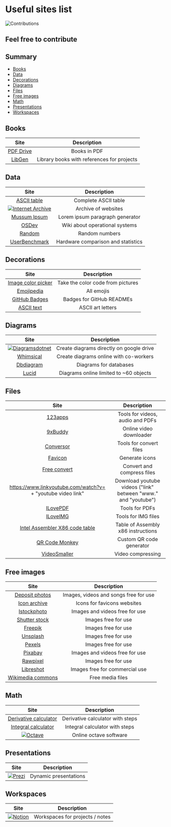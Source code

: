 # Useful sites list
![Contributions](https://img.shields.io/static/v1.svg?label=Contributions&message=Welcome&color=information&style=for-the-badge)
## Feel free to contribute

## Summary
* [Books](#Books)
* [Data](#Data)
* [Decorations](#Decorations)
* [Diagrams](#Diagrams)
* [Files](#Files)
* [Free images](#Free-images)
* [Math](#Math)
* [Presentations](#Presentations)
* [Workspaces](#Workspaces)

## Books
Site | Description
:---: | :---:
[PDF Drive](https://www.pdfdrive.com/) | Books in PDF
[LibGen](https://libgen.is/) | Library books with references for projects

## Data
Site | Description
:---: | :---:
[ASCII table](https://theasciicode.com.ar/) | Complete ASCII table
[![Internet Archive](https://img.shields.io/badge/Internet%20Archive-666666?style=for-the-badge&logo=internetarchive&logoColor=white)](https://archive.org/web/) | Archive of websites
[Mussum Ipsum](https://mussumipsum.com/) | Lorem ipsum paragraph generator
[OSDev](https://wiki.osdev.org/Expanded_Main_Page) | Wiki about operational systems
[Random](https://www.random.org/) | Random numbers
[UserBenchmark](https://www.userbenchmark.com/) | Hardware comparison and statistics

## Decorations
Site | Description
:---: | :---:
[Image color picker](https://imagecolorpicker.com/) | Take the color code from pictures
[Emojipedia](https://emojipedia.org/) | All emojis
[GitHub Badges](https://img.shields.io) | Badges for GitHub READMEs
[ASCII text](https://patorjk.com/software/taag/#p=display&f=Graffiti&t=Type%20Something%20) | ASCII art letters

## Diagrams
Site | Description
:---: | :---:
[![Diagramsdotnet](https://img.shields.io/badge/Diagrams.net-F08705?style=for-the-badge&logo=diagramsdotnet&logoColor=white)](https://app.diagrams.net) | Create diagrams directly on google drive
[Whimsical](https://whimsical.com/getting-started-5AqaR9JCJc8hHL4QfcsVPt) | Create diagrams online with co-workers
[Dbdiagram](https://dbdiagram.io/d) | Diagrams for databases
[Lucid](https://lucid.app/) | Diagrams online limited to ~60 objects

## Files
Site | Description
:---: | :---:
[123apps](https://123apps.com/) | Tools for videos, audio and PDFs
[9xBuddy](https://9xbuddy.com/) | Online video downloader
[Conversor](https://conversor-pdf.com/konvertieren/) | Tools for convert files
[Favicon](https://favicon.io/) | Generate icons
[Free convert](https://www.freeconvert.com/) | Convert and compress files
https://www.linkyoutube.com/watch?v= + "youtube video link" | Download youtube videos ("link" between "www." and "youtube")
[ILovePDF](https://www.ilovepdf.com/) | Tools for PDFs
[ILoveIMG](https://www.iloveimg.com/) | Tools for IMG files
[Intel Assembler X86 code table](http://www.jegerlehner.ch/intel/) | Table of Assembly x86 instructions
[QR Code Monkey](https://www.qrcode-monkey.com/) | Custom QR code generator
[VideoSmaller](https://www.videosmaller.com/) | Video compressing

## Free images
Site | Description
:---: | :---:
[Deposit photos](https://br.depositphotos.com/) | Images, videos and songs free for use
[Icon archive](https://iconarchive.com/) | Icons for favicons websites
[Istockphoto](https://www.istockphoto.com/br) | Images and videos free for use
[Shutter stock](https://www.shutterstock.com/search/deposit) | Images free for use
[Freepik](https://www.freepik.com/free-photos-vectors/deposit) | Images free for use
[Unsplash](https://unsplash.com/s/photos/deposit) | Images free for use
[Pexels](https://www.pexels.com/search/deposit/) | Images free for use
[Pixabay](https://pixabay.com/images/search/deposit/) | Images and videos free for use
[Rawpixel](https://www.rawpixel.com/?sort=shuffle&page=1&feed=creative-feed) | Images free for use
[Libreshot](https://libreshot.com/) | Images free for commercial use
[Wikimedia commons](https://commons.wikimedia.org/wiki/Main_Page) | Free media files

## Math
Site | Description
:---: | :---:
[Derivative calculator](https://www.derivative-calculator.net/) | Derivative calculator with steps
[Integral calculator](https://www.integral-calculator.com/) | Integral calculator with steps
[![Octave](https://img.shields.io/badge/Octave-0790C0?style=for-the-badge&logo=octave&logoColor=white)](https://octave-online.net/) | Online octave software

## Presentations
Site | Description
:---: | :---:
[![Prezi](https://img.shields.io/badge/Prezi-3181FF?style=for-the-badge&logo=prezi&logoColor=white)](https://prezi.com/dashboard/next/#/all) | Dynamic presentations

## Workspaces
Site | Description
:---: | :---:
[![Notion](https://img.shields.io/badge/Notion-000000?style=for-the-badge&logo=notion&logoColor=white)](notion.so) | Workspaces for projects / notes
